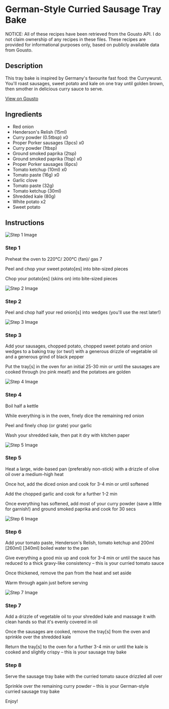 # German-Style Curried Sausage Tray Bake

NOTICE: All of these recipes have been retrieved from the Gousto API. I do not claim ownership of any recipes in these files. These recipes are provided for informational purposes only, based on publicly available data from Gousto.

## Description

This tray bake is inspired by Germany's favourite fast food: the Currywurst. You'll roast sausages, sweet potato and kale on one tray until golden brown, then smother in delicious curry sauce to serve.  

[View on Gousto](https://www.gousto.co.uk/recipes/cookbook/german-style-curry-sausage-tray-bake)

## Ingredients

- Red onion
- Henderson's Relish (15ml)
- Curry powder (0.5tbsp) x0
- Proper Porker sausages (3pcs) x0
- Curry powder (1tbsp)
- Ground smoked paprika (2tsp)
- Ground smoked paprika (1tsp) x0
- Proper Porker sausages (6pcs)
- Tomato ketchup (10ml) x0
- Tomato paste (16g) x0
- Garlic clove
- Tomato paste (32g)
- Tomato ketchup (30ml)
- Shredded kale (80g)
- White potato x2
- Sweet potato

## Instructions

![Step 1 Image](https://production-media.gousto.co.uk/cms/recipe-step-image/Step-1-1599138692475-x200.jpg)

### Step 1

Preheat the oven to 220°C/ 200°C (fan)/ gas 7

Peel and chop your sweet potato[es] into bite-sized pieces

Chop your potato[es] (skins on) into bite-sized pieces

![Step 2 Image](https://production-media.gousto.co.uk/cms/recipe-step-image/Step-2-1599138698402-x200.jpg)

### Step 2

Peel and chop half your red onion[s] into wedges (you'll use the rest later!)

![Step 3 Image](https://production-media.gousto.co.uk/cms/recipe-step-image/Step-3-1599138711919-x200.jpg)

### Step 3

Add your sausages, chopped potato, chopped sweet potato and onion wedges to a baking tray (or two!) with a generous drizzle of vegetable oil and a generous grind of black pepper

Put the tray[s] in the oven for an initial 25-30 min or until the sausages are cooked through (no pink meat!) and the potatoes are golden

![Step 4 Image](https://production-media.gousto.co.uk/cms/recipe-step-image/Step-4-1599138718566-x200.jpg)

### Step 4

Boil half a kettle

While everything is in the oven, finely dice the remaining red onion

Peel and finely chop (or grate) your garlic

Wash your shredded kale, then pat it dry with kitchen paper

![Step 5 Image](https://production-media.gousto.co.uk/cms/recipe-step-image/Step-5-1599138724270-x200.jpg)

### Step 5

Heat a large, wide-based pan (preferably non-stick) with a drizzle of olive oil over a medium-high heat

Once hot, add the diced onion and cook for 3-4 min or until softened

Add the chopped garlic and cook for a further 1-2 min

Once everything has softened, add most of your curry powder (save a little for garnish!) and ground smoked paprika and cook for 30 secs

![Step 6 Image](https://production-media.gousto.co.uk/cms/recipe-step-image/Step-6-1599138737782-x200.jpg)

### Step 6

Add your tomato paste, Henderson's Relish, tomato ketchup and 200ml <span class="text-purple">[260ml]</span> <span class="text-danger">[340ml] </span>boiled water to the pan

Give everything a good mix up and cook for 3-4 min or until the sauce has reduced to a thick gravy-like consistency – this is your curried tomato sauce

Once thickened, remove the pan from the heat and set aside

Warm through again just before serving

![Step 7 Image](https://production-media.gousto.co.uk/cms/recipe-step-image/Step-7-1599138747158-x200.jpg)

### Step 7

Add a drizzle of vegetable oil to your shredded kale and massage it with clean hands so that it's evenly covered in oil

Once the sausages are cooked, remove the tray[s] from the oven and sprinkle over the shredded kale

Return the tray[s] to the oven for a further 3-4 min or until the kale is cooked and slightly crispy – this is your sausage tray bake

### Step 8

Serve the sausage tray bake with the curried tomato sauce drizzled all over

Sprinkle over the remaining curry powder – this is your German-style curried sausage tray bake

Enjoy!


